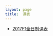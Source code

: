 ```yaml
---
layout: page
title:  课表
---
```



<!--
- [拍摄于20170208北京家中(二楼)](http://jiangzerui.cn/public/asset/video/shushu_tea.mp4)
-->
- [2017F1全日制课表](https://cufembaer.github.io/schedule/F1.jpeg)